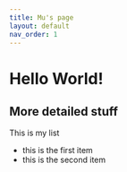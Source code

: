 ```yaml
---
title: Mu's page
layout: default
nav_order: 1
---
```

  
# Hello World!

## More detailed stuff

This is my list
* this is the first item
* this is the second item
